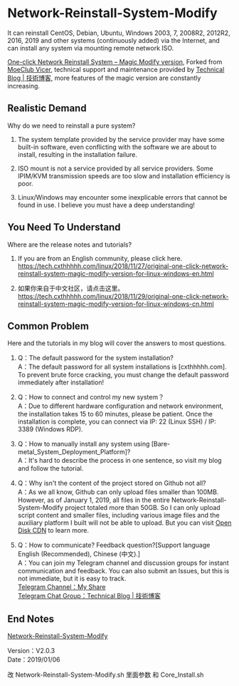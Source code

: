 # Network-Reinstall-System-Modify
It can reinstall CentOS, Debian, Ubuntu, Windows 2003, 7, 2008R2, 2012R2, 2016, 2019 and other systems (continuously added) via the Internet, and can install any system via mounting remote network ISO.

[One-click Network Reinstall System – Magic Modify version](https://tech.cxthhhhh.com/linux/2018/11/27/original-one-click-network-reinstall-system-magic-modify-version-for-linux-windows-en.html), Forked from [MoeClub Vicer](https://moeclub.org/2018/04/03/603/), technical support and maintenance provided by [Technical Blog | 技術博客](https://tech.cxthhhhh.com/), more features of the magic version are constantly increasing.


## Realistic Demand
Why do we need to reinstall a pure system?

1. The system template provided by the service provider may have some built-in software, even conflicting with the software we are about to install, resulting in the installation failure.

2. ISO mount is not a service provided by all service providers. Some IPIM/KVM transmission speeds are too slow and installation efficiency is poor.

3. Linux/Windows may encounter some inexplicable errors that cannot be found in use. I believe you must have a deep understanding!


## You Need To Understand
Where are the release notes and tutorials?

1. If you are from an English community, please click here.  
https://tech.cxthhhhh.com/linux/2018/11/27/original-one-click-network-reinstall-system-magic-modify-version-for-linux-windows-en.html

2. 如果你来自于中文社区，请点击这里。  
https://tech.cxthhhhh.com/linux/2018/11/29/original-one-click-network-reinstall-system-magic-modify-version-for-linux-windows-cn.html


## Common Problem
Here and the tutorials in my blog will cover the answers to most questions.

1. Q：The default password for the system installation?  
A：The default password for all system installations is [cxthhhhh.com]. To prevent brute force cracking, you must change the default password immediately after installation!

2. Q：How to connect and control my new system？  
A：Due to different hardware configuration and network environment, the installation takes 15 to 60 minutes, please be patient. Once the installation is complete, you can connect via IP: 22 (Linux SSH) / IP: 3389 (Windows RDP).

3. Q：How to manually install any system using [Bare-metal_System_Deployment_Platform]?  
A：It's hard to describe the process in one sentence, so visit my blog and follow the tutorial.

4. Q：Why isn't the content of the project stored on Github not all?  
A：As we all know, Github can only upload files smaller than 100MB. However, as of January 1, 2019, all files in the entire Network-Reinstall-System-Modify project totaled more than 50GB. So I can only upload script content and smaller files, including various image files and the auxiliary platform I built will not be able to upload. But you can visit [Open Disk CDN](https://opendisk.cxthhhhh.com/) to learn more.

5. Q：How to communicate? Feedback question?[Support language English (Recommended), Chinese (中文).]  
A：You can join my Telegram channel and discussion groups for instant communication and feedback. You can also submit an Issues, but this is not immediate, but it is easy to track.  
[Telegram Channel：My Share](https://t.me/me_share)  
[Telegram Chat Group：Technical Blog | 技術博客](https://t.me/Technical_Blog)


## End Notes
[Network-Reinstall-System-Modify](https://tech.cxthhhhh.com/linux/2018/11/27/original-one-click-network-reinstall-system-magic-modify-version-for-linux-windows-en.html)

Version：V2.0.3  
Date：2019/01/06

改 Network-Reinstall-System-Modify.sh 里面参数 和 Core_Install.sh
